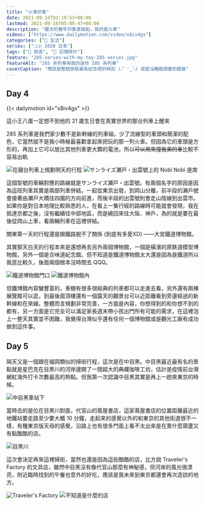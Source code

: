 ```yaml
---
title: "火車印象"
date: 2021-09-16T03:10:53+08:00
lastmod: 2021-09-16T05:00:47+08:00
description: "醒夫的童年印象是紙船，我的是火車"
videos: ["https://www.dailymotion.com/video/x8iv4gx"]
categories: ["🍫 生活"]
series: ["🇯🇵 2020 日本"]
tags: ["🧳 旅遊", "🧩 記憶碎片"]
feature: "285-series-with-my-toy-285-series.jpg"
featureAlt: "285 系列車與我的迷你 285 系列車"
coverCaption: "應該是整趟旅程最有紀念感的時刻 (˶‾᷄ ⁻̫ ‾᷅˵) 或是沒睡飽頭暈的錯覺"
---
```


## Day 4

{{< dailymotion id="x8iv4gx" >}}
<figcaption class="text-center">這小王八蛋一定想不到他的 21 歲生日會在真實世界的那台列車上醒來</figcaption>

285 系列車是我們家少數不是新幹線的列車組，少了流線型的車頭和簡潔的配色，它當然就不是我小時候最喜歡拿起來把玩的那一列火車。但因為它的車頭是方形的，再加上它可以放比其他列車更大顆的電池，所以~~可以用來撞我弟的車~~比較不容易出軌

![在寢台列車上規劃明天的行程](planning-trip-on-night-train.jpg "洗完澡要吃宵夜的時候就到大阪ㄌ")
![サンライズ瀬戸・出雲號上的 Nobi Nobi 座席](my-bed-on-sunrise-izumo.jpg "雖然空間看起來很小棉被又很薄，但其實地毯下有埋熱管，完全不會冷")

這個型號的車輛對應的路線就是サンライズ瀬戸・出雲號。有兩個名字的原因是因為這班列車其實是兩部列車併結，一起從東京出發，到岡山分離，前半段的瀨戶號會接著由瀬戸大橋往四國的方向前進，而後半段的出雲號則會走山陰線到出雲市。如果你是對日本地理比較熟悉的人，在看上一集行經的路線時可能就會發現，我在抵達京都之後，沒有繼續往中部地區，而是繞回來往大阪、神戶，為的就是要在最後從岡山上車，看兩輛列車在這裡併結。

關東第一天的行程還是跟鐵路脫不了關係 (到底有多愛XD) ——大宮鐵道博物館。

其實那天白天的行程本來是還想再去另外兩個博物館，一個是橫濱的原鉄道模型博物館，另外一個是合味道紀念館。但不知道是鐵道博物館太大還是因為是鐵道所以我逛比較久，後面兩個根本沒時間去 QQQ。

![鐵道博物館門口](railway-museum.jpg "鐵道博物館入口~")
![鐵道博物館內](inside-railway-museum.jpg "等等 太大了吧")

但鐵博館內容蠻豐富的，車棚有很多很經典的列車都可以走進去看，另外還有兩棟展覽館可以逛，到最後面頂樓還有一個露天的觀景台可以近距離看到旁邊經過的新幹線和在來線。整體而言規劃非常完善，一方面是內容，你想得到的和你想不到的都有，另一方面是它完全可以滿足家長週末帶小孩出門所有可能的需求，在這裡泡上一整天其實並不困難，我覺得台灣似乎還有任何一個博物館或是觀光工廠有成功做到這件事。

## Day 5

隔天又是一個跟在福岡類似的掃街行程，這次是在中目黑。中目黑最近最有名的景點就是星巴克在目黑川的河岸邊開了一間超大的典藏咖啡工坊，估計是疫情前台灣網紅海外打卡次數最高的熱點。但我第一次認識中目黑其實是再上一趟來東京的時候。

![中目黑車站下](under-naka-meguro-station.jpg "中目黑站的路口，為什麼拍起來異常整齊 🤔")

當時去的是位在目黑川對面，代官山的蔦屋書店，這家蔦屋書店的位置距離最近的地鐵站要走路至少要大概 10 分鐘，走起來的感覺以外的和東京的其他街道很不一樣，有種東京版天母的感覺，沿路上也有很多門面上看不太出來是在賣什麼葫蘆又有點酷酷的店。

![目黑川](meguro-river.jpg "即便不是櫻花季，沒有開花的目黑川還是很美")

這次會決定再來這裡掃街，當然也還是因為這些酷酷的店，比方說 Traveler's Factory 的文具店，雖然中目黑沒有像代官山那麼有神秘感，但河岸的風光很漂亮，附近臨時找到的午餐也意外的好吃，應該是我未來到東京都還會再次造訪的地方。

![Traveler's Factory](travelers-factory.jpg "Traveler's Factory 的創始店，可惜那天公休 哭啊")
![不知道是什麼的店](what-store-is-this.jpg "所以這間店的名字叫...?")
